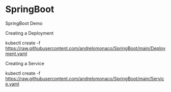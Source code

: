 # SpringBoot
SpringBoot Demo

Creating a Deployment

kubectl create -f https://raw.githubusercontent.com/andrelomonaco/SpringBoot/main/Deployment.yaml

Creating a Service

kubectl create -f https://raw.githubusercontent.com/andrelomonaco/SpringBoot/main/Service.yaml

